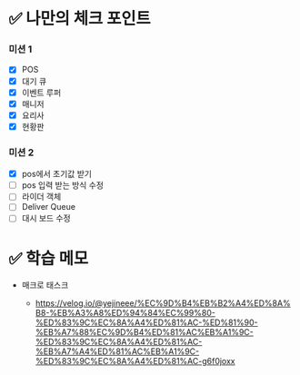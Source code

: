 # ✅ 나만의 체크 포인트

### 미션 1

- [x] POS
- [x] 대기 큐
- [x] 이벤트 루퍼
- [x] 매니저
- [x] 요리사
- [x] 현황판

### 미션 2

- [x] pos에서 초기값 받기
- [ ] pos 입력 받는 방식 수정
- [ ] 라이더 객체
- [ ] Deliver Queue
- [ ] 대시 보드 수정

# ✅ 학습 메모

- 매크로 태스크

  - https://velog.io/@yejineee/%EC%9D%B4%EB%B2%A4%ED%8A%B8-%EB%A3%A8%ED%94%84%EC%99%80-%ED%83%9C%EC%8A%A4%ED%81%AC-%ED%81%90-%EB%A7%88%EC%9D%B4%ED%81%AC%EB%A1%9C-%ED%83%9C%EC%8A%A4%ED%81%AC-%EB%A7%A4%ED%81%AC%EB%A1%9C-%ED%83%9C%EC%8A%A4%ED%81%AC-g6f0joxx
